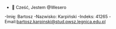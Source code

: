 - 👋 Cześć, Jestem @Wesero


-Imię: Bartosz
-Nazwisko: Karpiński
-Indeks: 41265
-Email:bartosz.karpinski@stud.pwsz.legnica.edu.pl

<!---
Wesero/Wesero is a ✨ special ✨ repository because its `README.md` (this file) appears on your GitHub profile.
You can click the Preview link to take a look at your changes.
--->
